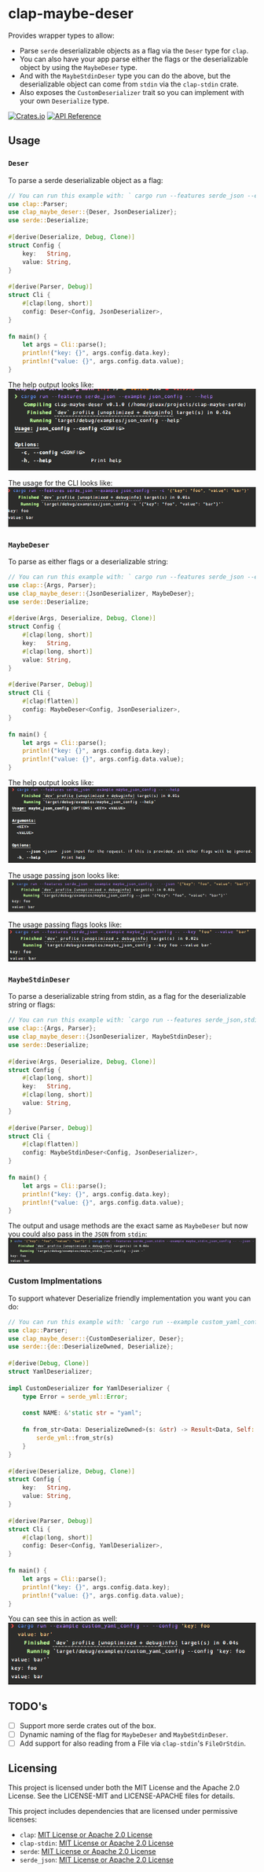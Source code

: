 # clap-maybe-deser

Provides wrapper types to allow:
- Parse `serde` deserializable objects as a flag via the `Deser` type for `clap`.
- You can also have your app parse either the flags or the deserializable object by using the `MaybeDeser` type.
- And with the `MaybeStdinDeser` type you can do the above, but the deserializable object can come from `stdin` via the `clap-stdin` crate.
- Also exposes the `CustomDeserializer` trait so you can implement with your own `Deserialize` type.

[![Crates.io](https://img.shields.io/crates/v/clap-maybe-deser?style=flat-square)](https://crates.io/crates/clap-maybe-deser)
[![API Reference](https://img.shields.io/docsrs/clap-maybe-deser?style=flat-square)](https://docs.rs/clap-maybe-deser)

## Usage

### `Deser`

To parse a serde deserializable object as a flag:
```rust
// You can run this example with: ` cargo run --features serde_json --example json_config --`
use clap::Parser;
use clap_maybe_deser::{Deser, JsonDeserializer};
use serde::Deserialize;

#[derive(Deserialize, Debug, Clone)]
struct Config {
    key:   String,
    value: String,
}

#[derive(Parser, Debug)]
struct Cli {
    #[clap(long, short)]
    config: Deser<Config, JsonDeserializer>,
}

fn main() {
    let args = Cli::parse();
    println!("key: {}", args.config.data.key);
    println!("value: {}", args.config.data.value);
}

```

The help output looks like:
![Json Config Help Example](screenshots/deser_json_config_help.png)

The usage for the CLI looks like:
![Json Config Use Example](screenshots/deser_json_config.png)


### `MaybeDeser`

To parse as either flags or a deserializable string:

```rust
// You can run this example with: ` cargo run --features serde_json --example maybe_json_config --`
use clap::{Args, Parser};
use clap_maybe_deser::{JsonDeserializer, MaybeDeser};
use serde::Deserialize;

#[derive(Args, Deserialize, Debug, Clone)]
struct Config {
    #[clap(long, short)]
    key:   String,
    #[clap(long, short)]
    value: String,
}

#[derive(Parser, Debug)]
struct Cli {
    #[clap(flatten)]
    config: MaybeDeser<Config, JsonDeserializer>,
}

fn main() {
    let args = Cli::parse();
    println!("key: {}", args.config.data.key);
    println!("value: {}", args.config.data.value);
}
```

The help output looks like:
![Mayble Json Config Help Example](screenshots/maybe_deser_json_config_help.png)

The usage passing json looks like:
![Maybe Json Config Json Use Example](screenshots/maybe_deser_json_config_json.png)

The usage passing flags looks like:
![Maybe Json Config Flags Use Example](screenshots/maybe_deser_json_config_flags.png)



### `MaybeStdinDeser`

To parse a deserializable string from stdin, as a flag for the deserializable string or flags:

```rust
// You can run this example with: `cargo run --features serde_json,stdin --example maybe_stdin_json_config --`
use clap::{Args, Parser};
use clap_maybe_deser::{JsonDeserializer, MaybeStdinDeser};
use serde::Deserialize;

#[derive(Args, Deserialize, Debug, Clone)]
struct Config {
    #[clap(long, short)]
    key:   String,
    #[clap(long, short)]
    value: String,
}

#[derive(Parser, Debug)]
struct Cli {
    #[clap(flatten)]
    config: MaybeStdinDeser<Config, JsonDeserializer>,
}

fn main() {
    let args = Cli::parse();
    println!("key: {}", args.config.data.key);
    println!("value: {}", args.config.data.value);
}
```

The output and usage methods are the exact same as `MaybeDeser` but now you could also pass in the `JSON` from `stdin`:
![Maybe Json Config Json Stdin Use Example](screenshots/maybe_stdin_json_config.png)


### Custom Implmentations

To support whatever Deserialize friendly implementation you want you can do:

```rust
// You can run this example with: `cargo run --example custom_yaml_config --`
use clap::Parser;
use clap_maybe_deser::{CustomDeserializer, Deser};
use serde::{de::DeserializeOwned, Deserialize};

#[derive(Debug, Clone)]
struct YamlDeserializer;

impl CustomDeserializer for YamlDeserializer {
    type Error = serde_yml::Error;

    const NAME: &'static str = "yaml";

    fn from_str<Data: DeserializeOwned>(s: &str) -> Result<Data, Self::Error> {
        serde_yml::from_str(s)
    }
}

#[derive(Deserialize, Debug, Clone)]
struct Config {
    key:   String,
    value: String,
}

#[derive(Parser, Debug)]
struct Cli {
    #[clap(long, short)]
    config: Deser<Config, YamlDeserializer>,
}

fn main() {
    let args = Cli::parse();
    println!("key: {}", args.config.data.key);
    println!("value: {}", args.config.data.value);
}

```

You can see this in action as well:
![Custom Yaml Config Use Example](screenshots/custom_yaml_config.png)


## TODO's

- [ ] Support more serde crates out of the box.
- [ ] Dynamic naming of the flag for `MaybeDeser` and `MaybeStdinDeser`.
- [ ] Add support for also reading from a File via `clap-stdin`'s `FileOrStdin`.

## Licensing

This project is licensed under both the MIT License and the Apache 2.0 License. See the LICENSE-MIT and LICENSE-APACHE files for details.

This project includes dependencies that are licensed under permissive licenses:

- `clap`: [MIT License or Apache 2.0 License](https://github.com/clap-rs/clap/blob/master/LICENSE-MIT)
- `clap-stdin`: [MIT License or Apache 2.0 License](https://github.com/thepacketgeek/clap-stdin/blob/main/LICENSE-MIT)
- `serde`: [MIT License or Apache 2.0 License](https://github.com/serde-rs/serde/blob/master/LICENSE-MIT)
- `serde_json`: [MIT License or Apache 2.0 License](https://github.com/serde-rs/json/blob/master/LICENSE-MIT)
